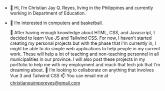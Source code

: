 - 👋 Hi, I’m Christian Jay Q. Reyes, living in the Philippines and currently working in Department of Education. 
- 👀 I’m interested in computers and basketball.

  🌱 After having enough knowledge about HTML, CSS, and Javascript, I decided to learn Vue JS and Tailwind CSS. 
  For now, I haven't started creating my personal projects but with the phase that I'm currently in, I might be able to  do simple 
  web applications to help people in my current work. These will help a lot of teaching and non-teaching personnel in all municipalities in our province.
  I will also post these projects in my portfolio to help me with my employment and reach that tech job that I'm dreaming about.
  💞️ I’m looking to collaborate on anything that involves Vue 3 and Tailwind CSS
  📫 You can email me at christianquimporeyes@gmail.com

